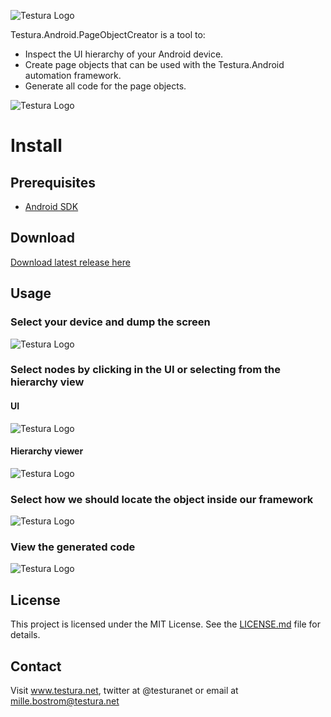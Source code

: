 ![Testura Logo](http://testura.net/Content/Images/logo.png)

Testura.Android.PageObjectCreator is a tool to: 

- Inspect the UI hierarchy of your Android device. 
- Create page objects that can be used with the Testura.Android automation framework. 
- Generate all code for the page objects. 

![Testura Logo](http://www.testura.net/Content/Images/PageObject/Testura2.Png)

# Install

## Prerequisites

- [Android SDK](https://developer.android.com/studio/index.html)


## Download

[Download latest release here](https://github.com/Testura/Testura.Android.PageObjectCreator/releases)

## Usage

### Select your device and dump the screen 

![Testura Logo](http://www.testura.net/Content/Images/PageObject/DumpGif.gif)


### Select nodes by clicking in the UI or selecting from the hierarchy view 

#### UI 
![Testura Logo](http://www.testura.net/Content/Images/PageObject/SelectGif.gif)

#### Hierarchy viewer

![Testura Logo](http://www.testura.net/Content/Images/PageObject/HierarchyGif.gif)

### Select how we should locate the object inside our framework 

![Testura Logo](http://www.testura.net/Content/Images/PageObject/WithGif.gif)

### View the generated code 

![Testura Logo](http://www.testura.net/Content/Images/PageObject/CodeGif.gif)

## License

This project is licensed under the MIT License. See the [LICENSE.md](LICENSE.md) file for details.

## Contact

Visit <a href="http://www.testura.net">www.testura.net</a>, twitter at @testuranet or email at mille.bostrom@testura.net

